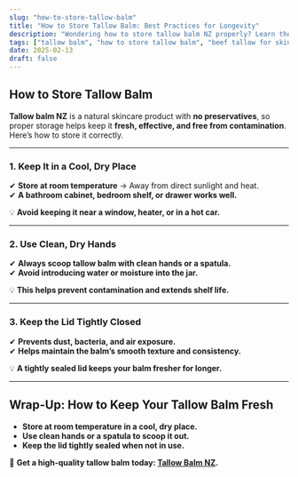 ```yaml
---
slug: "how-to-store-tallow-balm"
title: "How to Store Tallow Balm: Best Practices for Longevity"
description: "Wondering how to store tallow balm NZ properly? Learn the best way to keep your tallow balm fresh and effective for as long as possible."
tags: ["tallow balm", "how to store tallow balm", "beef tallow for skin NZ"]
date: 2025-02-13
draft: false
---
```


## How to Store Tallow Balm  

**Tallow balm NZ** is a natural skincare product with **no preservatives**, so proper storage helps keep it **fresh, effective, and free from contamination**. Here’s how to store it correctly.  

---

### **1. Keep It in a Cool, Dry Place**  

✔ **Store at room temperature** → Away from direct sunlight and heat.  
✔ **A bathroom cabinet, bedroom shelf, or drawer works well.**  

💡 **Avoid keeping it near a window, heater, or in a hot car.**  

---

### **2. Use Clean, Dry Hands**  

✔ **Always scoop tallow balm with clean hands or a spatula.**  
✔ **Avoid introducing water or moisture into the jar.**  

💡 **This helps prevent contamination and extends shelf life.**  

---

### **3. Keep the Lid Tightly Closed**  

✔ **Prevents dust, bacteria, and air exposure.**  
✔ **Helps maintain the balm’s smooth texture and consistency.**  

💡 **A tightly sealed lid keeps your balm fresher for longer.**  

---

## **Wrap-Up: How to Keep Your Tallow Balm Fresh**  

- **Store at room temperature in a cool, dry place.**  
- **Use clean hands or a spatula to scoop it out.**  
- **Keep the lid tightly sealed when not in use.**  

🔗 **Get a high-quality tallow balm today: [Tallow Balm NZ](https://primalpantry.co.nz/shop/products/tallow-skin/).**
